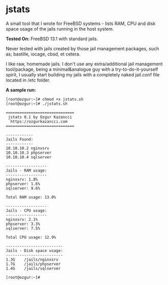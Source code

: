 # jstats
A small tool that I wrote for FreeBSD systems - lists RAM, CPU and disk space usage of the jails running in the host system.

**Tested On:** FreeBSD 13.1 with standard jails. 

Never tested with jails created by those jail management packages, such as; bastille, iocage, cbsd, et cetera.

I like raw, homemade jails. I don't use any extra/additional jail management tool/package, being a minimal&analogue guy with a try-to-do-it-yourself spirit, I usually start building my jails with a completely naked jail.conf file located in /etc folder.

**A sample run:**

```console
[root@ozgur:~]# chmod +x jstats.sh
[root@ozgur:~]# ./jstats.sh

==============================
 jstats 0.1 by Ozgur Kazancci
  https://ozgurkazancci.com
==============================

------------
Jails Found:
------------
10.10.10.2 nginxsrv
10.10.10.3 phpserver
10.10.10.4 sqlserver

------------------
Jails - RAM usage:
------------------
nginxsrv: 1.8%
phpserver: 1.6%
sqlserver: 9.6%

Total RAM usage: 13.0%

------------------
Jails - CPU usage:
------------------
nginxsrv: 2.1%
phpserver: 3.3%
sqlserver: 7.5%

Total CPU usage: 12.9%

-------------------------
Jails - Disk space usage:
-------------------------
1.3G    /jails/nginxsrv
1.7G    /jails/phpserver
1.4G    /jails/sqlserver

[root@ozgur:~]# 
```
